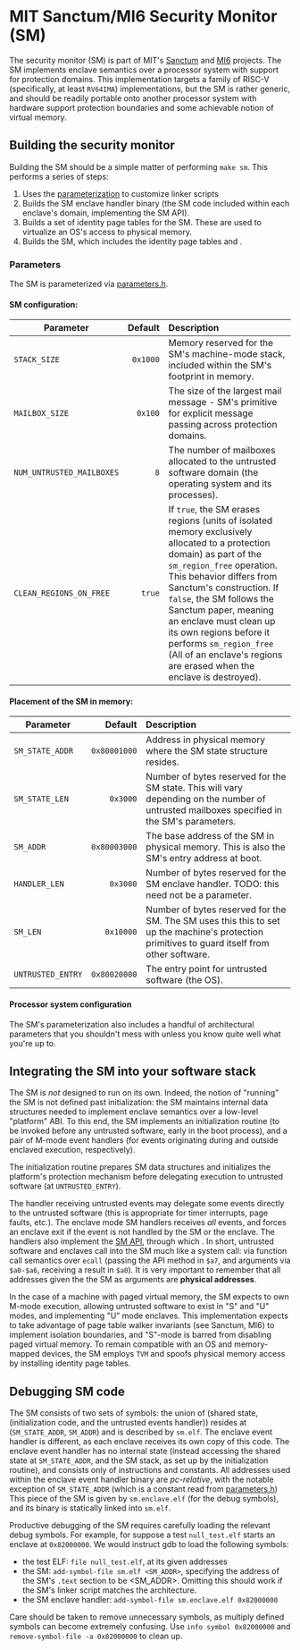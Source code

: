 # MIT Sanctum/MI6 Security Monitor (SM)

The security monitor (SM) is part of MIT's [Sanctum](https://eprint.iacr.org/2015/564) and [MI6](https://arxiv.org/abs/1812.09822) projects.
The SM implements enclave semantics over a processor system with support for protection domains.
This implementation targets a family of RISC-V (specifically, at least `RV64IMA`) implementations, but the SM is rather generic, and should be readily portable onto another processor system with hardware support protection boundaries and some achievable notion of virtual memory.

## Building the security monitor

Building the SM should be a simple matter of performing `make sm`.
This performs a series of steps:

1. Uses the [parameterization](#parameters) to customize linker scripts
2. Builds the SM enclave handler binary (the SM code included within each enclave's domain, implementing the SM API).
3. Builds a set of identity page tables for the SM. These are used to virtualize an OS's access to physical memory.
4. Builds the SM, which includes the identity page tables and .

### Parameters

The SM is parameterized via [parameters.h](platform/parameters.h).

#### SM configuration:

| Parameter                 | Default  | Description  |
| ------------------------- | --------:|:------------ |
| `STACK_SIZE`              | `0x1000` | Memory reserved for the SM's machine-mode stack, included within the SM's footprint in memory. |
| `MAILBOX_SIZE`            | `0x100`  | The size of the largest mail message - SM's primitive for explicit message passing across protection domains. |
| `NUM_UNTRUSTED_MAILBOXES` | `8`      | The number of mailboxes allocated to the untrusted software domain (the operating system and its processes). |
| `CLEAN_REGIONS_ON_FREE`   | `true`   | If `true`, the SM erases regions (units of isolated memory exclusively allocated to a protection domain) as part of the `sm_region_free` operation. This behavior differs from Sanctum's construction. If `false`, the SM follows the Sanctum paper, meaning an enclave must clean up its own regions before it performs `sm_region_free` (All of an enclave's regions are erased when the enclave is destroyed). |

#### Placement of the SM in memory:

| Parameter       | Default      | Description  |
| --------------- | ------------:|:------------ |
| `SM_STATE_ADDR` | `0x80001000` | Address in physical memory where the SM state structure resides. |
| `SM_STATE_LEN`  | `0x3000`     | Number of bytes reserved for the SM state. This will vary depending on the number of untrusted mailboxes specified in the SM's parameters. |
| `SM_ADDR`       | `0x80003000` | The base address of the SM in physical memory. This is also the SM's entry address at boot. |
| `HANDLER_LEN`   | `0x3000`     | Number of bytes reserved for the SM enclave handler. TODO: this need not be a parameter. |
| `SM_LEN`        | `0x10000`     | Number of bytes reserved for the SM. The SM uses this this to set up the machine's protection primitives to guard itself from other software. |
| `UNTRUSTED_ENTRY` | `0x80020000` | The entry point for untrusted software (the OS). |

#### Processor system configuration

The SM's parameterization also includes a handful of architectural parameters that you shouldn't mess with unless you know quite well what you're up to.

## Integrating the SM into your software stack

The SM is *not* designed to run on its own.
Indeed, the notion of "running" the SM is not defined past initialization: the SM maintains internal data structures needed to implement enclave semantics over a low-level "platform" ABI.
To this end, the SM implements an initialization routine (to be invoked before any untrusted software, early in the boot process), and a pair of M-mode event handlers (for events originating during and outside enclaved execution, respectively).

The initialization routine prepares SM data structures and initializes the platform's protection mechanism before delegating execution to untrusted software (at `UNTRUSTED_ENTRY`).

The handler receiving untrusted events may delegate some events directly to the untrusted software (this is appropriate for timer interrupts, page faults, etc.).
The enclave mode SM handlers receives *all* events, and forces an enclave exit if the event is not handled by the SM or the enclave.
The handlers also implement the [SM API](src/api.h), through which .
In short, untrusted software and enclaves call into the SM much like a system call: via function call semantics over `ecall` (passing the API method in `$a7`, and arguments via `$a0-$a6`, receiving a result in `$a0`).
It is very important to remember that all addresses given the the SM as arguments are **physical addresses**.

In the case of a machine with paged virtual memory, the SM expects to own M-mode execution, allowing untrusted software to exist in "S" and "U" modes, and implementing "U" mode enclaves.
This implementation expects to take advantage of page table walker invariants (see Sanctum, MI6) to implement isolation boundaries, and "S"-mode is barred from disabling paged virtual memory.
To remain compatible with an OS and memory-mapped devices, the SM employs `TVM` and spoofs physical memory access by installing identity page tables.

## Debugging SM code

The SM consists of two sets of symbols: the union of (shared state, (initialization code, and the untrusted events handler)) resides at (`SM_STATE_ADDR`, `SM_ADDR`) and is described by `sm.elf`.
The enclave event handler is different, as each enclave receives its own copy of this code.
The enclave event handler has no internal state (instead accessing the shared state at `SM_STATE_ADDR`, and the SM stack, as set up by the initialization routine), and consists only of instructions and constants.
All addresses used within the enclave event handler binary are *pc-relative*, with the notable exception of `SM_STATE_ADDR` (which is a constant read from [parameters.h](platform/parameters.h))
This piece of the SM is given by `sm.enclave.elf` (for the debug symbols), and its binary is statically linked into `sm.elf`.

Productive debugging of the SM requires carefully loading the relevant debug symbols. For example, for suppose a test `null_test.elf` starts an enclave at `0x82000000`.
We would instruct gdb to load the following symbols:

- the test ELF: `file null_test.elf`, at its given addresses
- the SM: `add-symbol-file sm.elf <SM_ADDR>`, specifying the address of the SM's `.text` section to be <SM_ADDR>. Omitting this should work if the SM's linker script matches the architecture.
- the SM enclave handler: `add-symbol-file sm.enclave.elf 0x82000000`

Care should be taken to remove unnecessary symbols, as multiply defined symbols can become extremely confusing.
Use `info symbol 0x82000000` and `remove-symbol-file -a 0x82000000` to clean up.
